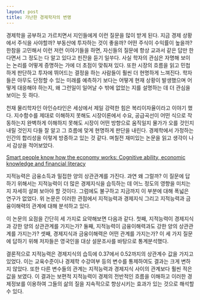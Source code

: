 ```yaml
---
layout: post
title: 가난한 경제학자의 변명
---
```


경제학을 공부하고 가르치면서 지인들에게 이런 질문을 많이 받게 된다. 지금 경제 상황에서 주식을 사야할까? 부동산에 투자하는 것이 좋을까? 어떤 주식이 수익률이 높을까? 한참을 고민해서 이런 저런 이야기들을 하면, 자신들의 질문에 항상 교과서 같은 답만 한다면서 그 정도는 다 알고 있다고 핀잔을 듣기 일쑤다. 사실 학자의 관심은 자명해 보이는 논리를 어떻게 증명하는 가에 더 초점이 맞춰져 있다. 또한 시장의 흐름을 읽고 민첩하게 판단하고 투자에 뛰어드는 결정을 하는 사람들이 훨씬 더 현명하게 느껴진다. 학자들은 아무도 단정할 수 있는 미래를 예측하기 보다는 어떻게 현재 상황이 발생했으며 어떻게 대응해야 하는지, 왜 그런일이 일어날 수 밖에 없었는 지를 설명하는 데 더 관심을 보이는 듯 하다. 

천재 물리학자인 아인슈타인은 세상에서 제일 강력한 힘은 복리이자율이라고 이야기 했다. 지수함수를 제대로 이해하지 못해도 시장이론에서 수요, 공급곡선이 어떤 식으로 작동하는지 완벽하게 이해하지 못해도 시장이 어떤 방향으로 움직일지 물가가 오를 것인지 내릴 것인지 다들 잘 알고 그 흐름에 맞게 현명하게 판단을 내린다. 경제학에서 가정하는 인간의 합리성을 이렇게 방증하고 있는 것 같다. 며칠전 재미있는 논문을 읽고 생각이 나서 감상을 적어보았다. 

[Smart people know how the economy works: Cognitive ability, economic knowledge and financial literacy](https://www.research.ed.ac.uk/en/publications/smart-people-know-how-the-economy-works-cognitive-ability-economi)

지적능력은 금융소득과 밀접한 양의 상관관계를 가진다. 과연 왜 그럴까? 이 질문에 답하기 위해서는 지적능력이 더 많은 경제지식을 습득하는 데 어느 정도의 영향을 미치는지 자세히 살펴 보아야 할 것이다. 그럼에도 불구하고 지금까지 이 부분에 대해 폭넓은 연구가 없었다. 위 논문은 이러한 관점에서 지적능력과 경제지식 그리고 지적능력과 금융이해력의 관계에 대해 분석하고 있다. 

이 논문의 요점을 간단히 세 가지로 요약해보면 다음과 같다. 첫째, 지적능력이 경제지식과 강한 양의 상관관계를 가지는가? 둘째, 지적능력이 금융이해력과도 강한 양의 상관관계를 가지는가? 셋째, 경제지식과 금융이해력은 어떤 관계를 가지는가? 이 세 가지 질문에 답하기 위해 저자들은 영국인을 대상 설문조사를 바탕으로 통계분석했다. 

결론적으로 지적능력은 경제지식의 습득에 0.37에서 0.52까지의 상관계수 값을 가지고 있었다.  이는 교육수준이나 경제학 수강여부 등의 변수를 통제하여도 결과는 크게 변하지 않았다. 또한 다른 변수들의 관계는 지적능력과 경제지식 사이의 관계보다 훨씬 적은 값을 보였다.  이 결과는 보편적 지적능력이 경제의 전반적인 흐름을 이해하고 이러한 경제정보를 이용하여 그들의 삶의 질을 지속적으로 향상시키는 효과가 있는 것으로 해석할 수 있다.